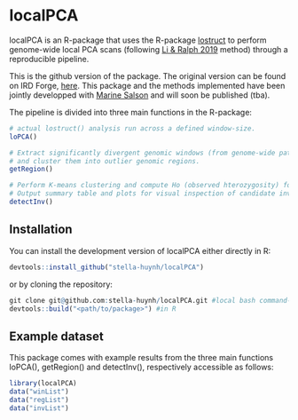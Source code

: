 
# localPCA

<!-- badges: start -->
<!-- badges: end -->

localPCA is an R-package that uses the R-package [lostruct](https://github.com/petrelharp/local_pca/tree/master) to perform genome-wide local PCA scans (following [Li & Ralph 2019](https://doi.org/10.1534/genetics.118.301747) method) through a reproducible pipeline. 

This is the github version of the package. The original version can be found on IRD Forge, [here](https://forge.ird.fr/diade/dynadiv/inversions_detection_code/-/tree/main/localPCA).
This package and the methods implemented have been jointly developped with [Marine Salson](https://github.com/msalson) and will soon be published (tba).

The pipeline is divided into three main functions in the R-package: 
```r
# actual lostruct() analysis run across a defined window-size.
loPCA()

# Extract significantly divergent genomic windows (from genome-wide pattern)
# and cluster them into outlier genomic regions.
getRegion()

# Perform K-means clustering and compute Ho (observed hterozygosity) for each outlier genomic regions.
# Output summary table and plots for visual inspection of candidate inverted regions.
detectInv()
```

## Installation

You can install the development version of localPCA either directly in R:

``` r
devtools::install_github("stella-huynh/localPCA")
```
or by cloning the repository:
``` r
git clone git@github.com:stella-huynh/localPCA.git #local bash command-line
devtools::build("<path/to/package>") #in R
```

## Example dataset

This package comes with example results from the three main functions loPCA(), getRegion() and detectInv(), respectively accessible as follows:

``` r
library(localPCA)
data("winList")
data("regList")
data("invList")
```

